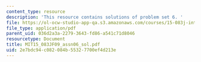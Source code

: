 ```yaml
---
content_type: resource
description: 'This resource contains solutions of problem set 6. '
file: https://ol-ocw-studio-app-qa.s3.amazonaws.com/courses/15-083j-integer-programming-and-combinatorial-optimization-fall-2009/2e7bdc94c082084b55327700ef4d213e_MIT15_083JF09_assn06_sol.pdf
file_type: application/pdf
parent_uid: 036d2a3a-2279-3643-fd86-a541c71d8046
resourcetype: Document
title: MIT15_083JF09_assn06_sol.pdf
uid: 2e7bdc94-c082-084b-5532-7700ef4d213e
---
```

